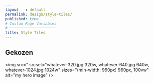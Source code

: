 ```yaml
---
layout   : default
permalink: design/style-tiles/
published: true
# Custom Page Variables
# ─────────────────────
title: Style Tiles
---
```


Gekozen
-------


<img
  src="
  srcset="whatever-320.jpg 320w, whatever-640.jpg 640w, whatever-1024.jpg 1024w"
  sizes="(min-width: 960px) 960px, 100vw"
  alt="my hero image" />